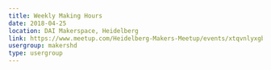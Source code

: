 ```yaml
---
title: Weekly Making Hours
date: 2018-04-25
location: DAI Makerspace, Heidelberg
link: https://www.meetup.com/Heidelberg-Makers-Meetup/events/xtqvnlyxgbhc/
usergroup: makershd
type: usergroup
---
```

